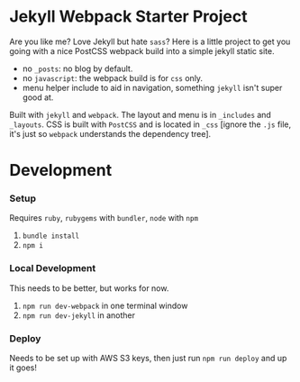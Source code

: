 # Jekyll Webpack Starter Project

Are you like me? Love Jekyll but hate `sass`? Here is a little project to get you going with a nice PostCSS webpack build into a simple jekyll static site.

- no `_posts`: no blog by default.
- no `javascript`: the webpack build is for `css` only.
- menu helper include to aid in navigation, something `jekyll` isn't super good at.

Built with `jekyll` and `webpack`. The layout and menu is in `_includes` and `_layouts`. CSS is built with `PostCSS` and is located in `_css` [ignore the `.js` file, it's just so `webpack` understands the dependency tree].



# Development

### Setup

Requires `ruby`, `rubygems` with `bundler`, `node` with `npm`

1. `bundle install`
1. `npm i`


### Local Development

This needs to be better, but works for now.

1. `npm run dev-webpack` in one terminal window
1. `npm run dev-jekyll` in another


### Deploy

Needs to be set up with AWS S3 keys, then just run `npm run deploy` and up it goes!
